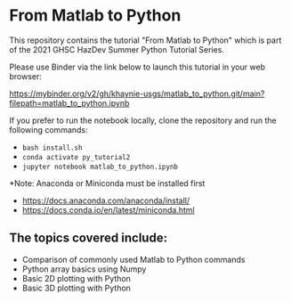# From Matlab to Python
This repository contains the tutorial "From Matlab to Python" which is part of the 2021 GHSC HazDev Summer Python Tutorial Series.

Please use Binder via the link below to launch this tutorial in your web browser:

https://mybinder.org/v2/gh/khaynie-usgs/matlab_to_python.git/main?filepath=matlab_to_python.ipynb

If you prefer to run the notebook locally, clone the repository and run the following commands:

- `bash install.sh`
- `conda activate py_tutorial2`
- `jupyter notebook matlab_to_python.ipynb`

\*Note: Anaconda or Miniconda must be installed first

- https://docs.anaconda.com/anaconda/install/
- https://docs.conda.io/en/latest/miniconda.html

## The topics covered include:
- Comparison of commonly used Matlab to Python commands
- Python array basics using Numpy
- Basic 2D plotting with Python
- Basic 3D plotting with Python
